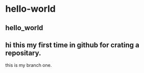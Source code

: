 # hello-world
hello_world
---------------------------------------------------------
hi this my first time in github for crating a repositary.
---------------------------------------------------------
this is my branch one.

